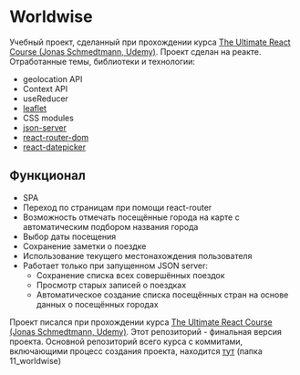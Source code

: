 # Worldwise

Учебный проект, сделанный при прохождении курса [The Ultimate React Course (Jonas Schmedtmann, Udemy)](https://www.udemy.com/course/the-ultimate-react-course/). 
Проект сделан на реакте. Отработанные темы, библиотеки и технологии:
- geolocation API
- Context API
- useReducer
- [leaflet](https://leafletjs.com/)
- CSS modules
- [json-server](https://www.npmjs.com/package/json-server)
- [react-router-dom](https://www.npmjs.com/package/react-router-dom)
- [react-datepicker](https://www.npmjs.com/package/react-datepicker)

## Функционал
- SPA
- Переход по страницам при помощи react-router
- Возможность отмечать посещённые города на карте с автоматическим подбором названия города
- Выбор даты посещения
- Сохранение заметки о поездке
- Использование текущего местонахождения пользователя
- Работает только при запущенном JSON server:
  - Сохранение списка всех совершённых поездок
  - Просмотр старых записей о поездках
  - Автоматическое создание списка посещённых стран на основе данных о посещённых городах

Проект писался при прохождении курса [The Ultimate React Course (Jonas Schmedtmann, Udemy)](https://www.udemy.com/course/the-ultimate-react-course/). 
Этот репозиторий - финальная версия проекта. Основной репозиторий всего курса с коммитами, включающими процесс создания проекта, находится [тут](https://github.com/CreepyTeabag/The-Ultimate-React-Course-2023) (папка 11_worldwise)
